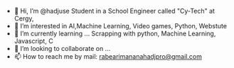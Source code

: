 - 👋 Hi, I’m @hadjuse Student in a School Engineer called "Cy-Tech" at Cergy, 
- 👀 I’m interested in AI,Machine Learning, Video games, Python, Webstute 
- 🌱 I’m currently learning ... Scrapping with python, Machine Learning, Javascript, C 
- 💞️ I’m looking to collaborate on ...
- 📫 How to reach me by mail: rabearimananahadjpro@gmail.com

<!---
hadjuse/hadjuse is a ✨ special ✨ repository because its `README.md` (this file) appears on your GitHub profile.
You can click the Preview link to take a look at your changes.
--->
